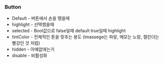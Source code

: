 ### Button
 - Default - 버튼에서 손을 뗐을때
 - highlight - 선택했을때
 - selected - Bool값으로 false일때 default true일때 highlight
 - tintColor - 전체적인 톤을 맞추는 용도 (imassege는 파랑, 메모는 노랑, 캘린더는 빨강인 것 처럼)
 - hidden - 아예없애는거
 - disable - 비활성화